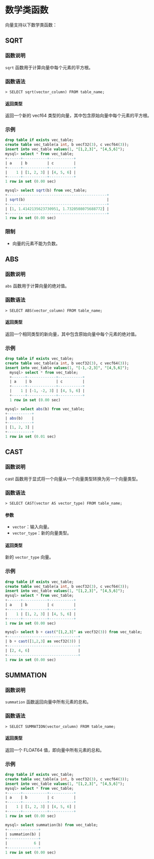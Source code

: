 # 数学类函数

向量支持以下数学类函数：

## SQRT

### **函数说明**

`sqrt` 函数用于计算向量中每个元素的平方根。

### **函数语法**

```
> SELECT sqrt(vector_column) FROM table_name;
```

#### 返回类型

返回一个新的 vecf64 类型的向量，其中包含原始向量中每个元素的平方根。

### **示例**

```sql
drop table if exists vec_table;
create table vec_table(a int, b vecf32(3), c vecf64(3));
insert into vec_table values(1, "[1,2,3]", "[4,5,6]");
mysql> select * from vec_table;
+------+-----------+-----------+
| a    | b         | c         |
+------+-----------+-----------+
|    1 | [1, 2, 3] | [4, 5, 6] |
+------+-----------+-----------+
1 row in set (0.00 sec)

mysql> select sqrt(b) from vec_table;
+---------------------------------------------+
| sqrt(b)                                     |
+---------------------------------------------+
| [1, 1.4142135623730951, 1.7320508075688772] |
+---------------------------------------------+
1 row in set (0.00 sec)
```

### **限制**

- 向量的元素不能为负数。

## ABS

### **函数说明**

`abs` 函数用于计算向量的绝对值。

### **函数语法**

```
> SELECT ABS(vector_column) FROM table_name;
```

#### 返回类型

返回一个相同类型的新向量，其中包含原始向量中每个元素的绝对值。

### **示例**

```sql
drop table if exists vec_table;
create table vec_table(a int, b vecf32(3), c vecf64(3));
insert into vec_table values(1, "[-1,-2,3]", "[4,5,6]");
  mysql> select * from vec_table;
  +------+-------------+-----------+
  | a    | b           | c         |
  +------+-------------+-----------+
  |    1 | [-1, -2, 3] | [4, 5, 6] |
  +------+-------------+-----------+
  1 row in set (0.00 sec)

mysql> select abs(b) from vec_table;
+-----------+
| abs(b)    |
+-----------+
| [1, 2, 3] |
+-----------+
1 row in set (0.01 sec)
```

## CAST

### **函数说明**

cast 函数用于显式将一个向量从一个向量类型转换为另一个向量类型。

### **函数语法**

```
> SELECT CAST(vector AS vector_type) FROM table_name;
```

#### 参数

- `vector`：输入向量。
- `vector_type`：新的向量类型。

#### 返回类型

新的 `vector_type` 向量。

### **示例**

```sql
drop table if exists vec_table;
create table vec_table(a int, b vecf32(3), c vecf64(3));
insert into vec_table values(1, "[1,2,3]", "[4,5,6]");
mysql> select * from vec_table;
+------+-----------+-----------+
| a    | b         | c         |
+------+-----------+-----------+
|    1 | [1, 2, 3] | [4, 5, 6] |
+------+-----------+-----------+
1 row in set (0.00 sec)

mysql> select b + cast("[1,2,3]" as vecf32(3)) from vec_table;
+--------------------------------+
| b + cast([1,2,3] as vecf32(3)) |
+--------------------------------+
| [2, 4, 6]                      |
+--------------------------------+
1 row in set (0.00 sec)
```

## SUMMATION

### **函数说明**

`summation` 函数返回向量中所有元素的总和。

### **函数语法**

```
> SELECT SUMMATION(vector_column) FROM table_name;
```

#### 返回类型

返回一个 FLOAT64 值，即向量中所有元素的总和。

### **示例**

```sql
drop table if exists vec_table;
create table vec_table(a int, b vecf32(3), c vecf64(3));
insert into vec_table values(1, "[1,2,3]", "[4,5,6]");
mysql> select * from vec_table;
+------+-----------+-----------+
| a    | b         | c         |
+------+-----------+-----------+
|    1 | [1, 2, 3] | [4, 5, 6] |
+------+-----------+-----------+
1 row in set (0.00 sec)

mysql> select summation(b) from vec_table;
+--------------+
| summation(b) |
+--------------+
|            6 |
+--------------+
1 row in set (0.00 sec)
```
